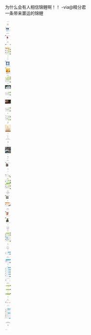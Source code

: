 为什么会有人相信锦鲤啊！！ -via@精分君   
一条带来噩运的锦鲤

![7effe9b246f0468db1cb18417b31664b.jpg](https://raw.githubusercontent.com/wxlzmt/cdn1/master/ext/qw/groups/30016/7effe9b246f0468db1cb18417b31664b.jpg)

